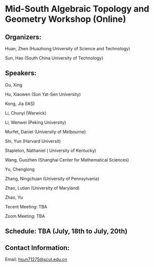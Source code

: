 # Mid-South Algebraic Topology and Geometry Workshop (Online)

## Organizers:

Huan, Zhen (Huazhong University of Science and Technology)

Sun, Hao (South China University of Technology)

## Speakers: 

Gu, Xing

Hu, Xiaowen (Sun Yat-Sen University)

Kong, Jia (IAS)

Li, Chunyi (Warwick)

Li, Wenwei (Peking University)

Murfet, Daniel (University of Melbourne)

Shi, Yun (Harvard Universit)

Stapleton, Nathaniel ( University of Kentucky)

Wang, Guozhen (Shanghai Center for Mathematical Sciences)

Yu, Chenglong

Zhang, Ningchuan (University of Pennsylvania)

Zhao, Lutian (University of Maryland)

Zhao, Yu

Tecent Meeting: TBA

Zoom Meeting: TBA

## Schedule: TBA (July, 18th to July, 20th)

## Contact Information:
Email: hsun71275@scut.edu.cn
